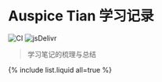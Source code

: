 # Auspice Tian 学习记录

![CI](https://github.com/rundocs/jekyll-rtd-theme/workflows/CI/badge.svg?branch=develop)
![jsDelivr](https://data.jsdelivr.com/v1/package/gh/rundocs/jekyll-rtd-theme/badge)

>   学习笔记的梳理与总结

{% include list.liquid all=true %}